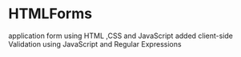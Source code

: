 # HTMLForms
application form using HTML ,CSS and JavaScript
added client-side Validation using JavaScript and Regular Expressions
